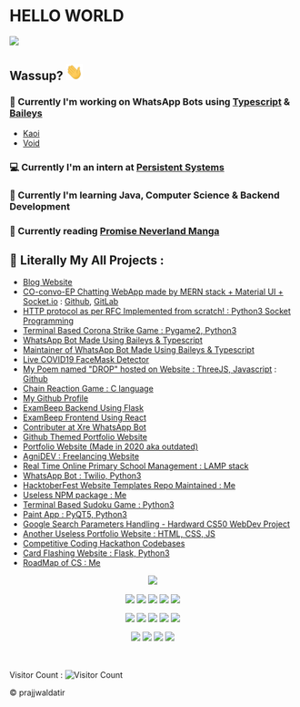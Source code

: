 # HELLO WORLD
<img src="https://media1.tenor.com/images/51e99cb402bc25786d4862f4bbc4135f/tenor.gif?itemid=19733803" width="600">

## Wassup? <img src="./assets/wave.gif" width="30px">

### 🤖 Currently I'm working on WhatsApp Bots using [Typescript](https://github.com/Microsoft/TypeScript) & [Baileys](https://github.com/adiwajshing/Baileys)
- [Kaoi](https://github.com/PrajjwalDatir/Kaoi)
- [Void](https://github.com/Synthesized-Infinity/Whatsapp-Botto-Void) 

### 💻 Currently I'm an intern at [Persistent Systems](https://www.persistent.com/)

### 🚀 Currently I'm learning Java, Computer Science & Backend Development

### 📖 Currently reading [Promise Neverland Manga](https://promisedneverland.com/manga-en/the-promised-neverland-chapter-1/)

## 👾 Literally My All Projects :
- [Blog Website](https://datir.netlify.app/)
- [CO-convo-EP Chatting WebApp made by MERN stack + Material UI + Socket.io](https://github.com/PrajjwalDatir/CO-convo-EP) : [Github](https://github.com/PrajjwalDatir/CO-convo-EP), [GitLab](https://gitlab.com/prajjwaldatir/CO-convo-EP)
- [HTTP protocol as per RFC Implemented from scratch! : Python3 Socket Programming](https://github.com/PrajjwalDatir/HTTP-Prajjwal)
- [Terminal Based Corona Strike Game : Pygame2, Python3](https://github.com/PrajjwalDatir/CoronaStrike)
- [WhatsApp Bot Made Using Baileys & Typescript](https://github.com/PrajjwalDatir/Kaoi)
- [Maintainer of WhatsApp Bot Made Using Baileys & Typescript](https://github.com/PrajjwalDatir/Whatsapp-Botto-Void)
- [Live COVID19 FaceMask Detector ](https://github.com/PrajjwalDatir/Live-COVID19-Face-Mask-detector)
- [My Poem named "DROP" hosted on Website : ThreeJS, Javascript](https://three-js-prajjwal.vercel.app/) : [Github](https://github.com/PrajjwalDatir/threeJS-PoemDrop)
- [Chain Reaction Game : C language](https://github.com/PrajjwalDatir/Chain-Reaction-Game)
- [My Github Profile](https://github.com/PrajjwalDatir/PrajjwalDatir)
- [ExamBeep Backend Using Flask](https://github.com/PrajjwalDatir/Exam_Beep_Backend)
- [ExamBeep Frontend Using React](https://github.com/PrajjwalDatir/Exam_Beep_Frontend)
- [Contributer at Xre WhatsApp Bot](https://github.com/Synthesized-Infinity/Whatsapp-Botto-Xre)
- [Github Themed Portfolio Website](https://prajjwaldatir.github.io/PersonalWebsite/)
- [Portfolio Website (Made in 2020 aka outdated)](https://prajjwal.netlify.app/)
- [AgniDEV : Freelancing Website](https://prajjwaldatir.github.io/AgniDEV/)
- [Real Time Online Primary School Management : LAMP stack](https://github.com/PrajjwalDatir/Primary-School-Management-System)
- [WhatsApp Bot : Twilio, Python3](https://github.com/PrajjwalDatir/A.V.E.WhatsApp-bot)
- [HacktoberFest Website Templates Repo Maintained : Me](https://github.com/PrajjwalDatir/WebsiteTemplates)
- [Useless NPM package : Me](https://github.com/PrajjwalDatir/NPM-releases-by-me)
- [Terminal Based Sudoku Game : Python3](https://github.com/PrajjwalDatir/basicSudoku)
- [Paint App : PyQT5, Python3](https://github.com/PrajjwalDatir/PaintPyQT5)
- [Google Search Parameters Handling - Hardward CS50 WebDev Project](https://prajjwaldatir.github.io/Harvard-Projects/)
- [Another Useless Portfolio Website : HTML, CSS, JS](https://github.com/PrajjwalDatir/project0)
- [Competitive Coding Hackathon Codebases](https://github.com/PrajjwalDatir/Hackathon2020)
- [Card Flashing Website : Flask, Python3](https://github.com/PrajjwalDatir/WebApp)
- [RoadMap of CS : Me](https://github.com/PrajjwalDatir/RoadMap-to-Mastery)

<!-- Stats Dashboard -->
<p align = "center">
  <img src = "https://github-readme-stats.vercel.app/api?username=PrajjwalDatir&show_icons=true&theme=radical&line_height=40&count_private=true&cache_seconds=1800&title_color=red&include_all_commits=true">
  
</p>

<p align="center">
<!-- ReactJS -->
<img src="https://img.shields.io/badge/react%20-%2320232a.svg?&style=for-the-badge&logo=react&logoColor=%2361DAFB"/>
<!-- Flask -->
<img src="https://img.shields.io/badge/flask%20-%23000.svg?&style=for-the-badge&logo=flask&logoColor=white"/>
<!-- MongoDB -->
<img src ="https://img.shields.io/badge/MongoDB-%234ea94b.svg?&style=for-the-badge&logo=mongodb&logoColor=white"/>
<!-- ExpressJS -->
<img src="https://img.shields.io/badge/express.js%20-%23404d59.svg?&style=for-the-badge"/>
<!-- NodeJS -->
<img src="https://img.shields.io/badge/node.js%20-%2343853D.svg?&style=for-the-badge&logo=node.js&logoColor=white"/>
</p>

<p align="center">
<!-- TS -->
<img src="https://img.shields.io/badge/typescript%20-%23007ACC.svg?&style=for-the-badge&logo=typescript&logoColor=white"/>
<!-- JS -->
<img src="https://img.shields.io/badge/javascript%20-%23323330.svg?&style=for-the-badge&logo=javascript&logoColor=%23F7DF1E"/>
<!-- Python3 -->
<img src="https://img.shields.io/badge/python%20-%2314354C.svg?&style=for-the-badge&logo=python&logoColor=white"/>
<!-- C -->
<img src="https://img.shields.io/badge/c%20-%2300599C.svg?&style=for-the-badge&logo=c&logoColor=white"/>
<!-- Shell script -->
<img src="https://img.shields.io/badge/shell_script%20-%23121011.svg?&style=for-the-badge&logo=gnu-bash&logoColor=white"/>
</p>

<p align="center">
<!-- Blender -->
<img src="https://img.shields.io/badge/blender%20-%23F5792A.svg?&style=for-the-badge&logo=blender&logoColor=white"/>
<!-- Git -->
<img src="https://img.shields.io/badge/git%20-%23F05033.svg?&style=for-the-badge&logo=git&logoColor=white"/>
<!-- Heroku -->
<img src="https://img.shields.io/badge/heroku%20-%23430098.svg?&style=for-the-badge&logo=heroku&logoColor=white"/>
<!-- Docker -->
<img src="https://img.shields.io/badge/docker%20-%230db7ed.svg?&style=for-the-badge&logo=docker&logoColor=white"/>

</p>

</br></br>
Visitor Count : ![Visitor Count](https://profile-counter.glitch.me/{Prajjwaldatir}/count.svg)

:copyright: prajjwaldatir
